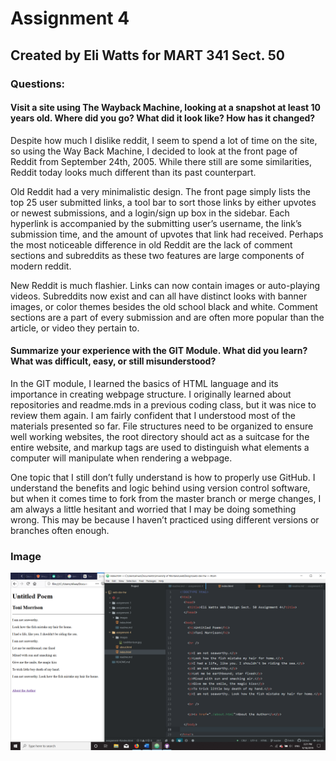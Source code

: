 # Assignment 4

## Created by Eli Watts for MART 341 Sect. 50

### Questions:

#### Visit a site using The Wayback Machine, looking at a snapshot at least 10 years old. Where did you go? What did it look like? How has it changed?
Despite how much I dislike reddit, I seem to spend a lot of time on the site, so using the Way Back Machine, I decided to look at the front page of Reddit from September 24th, 2005. While there still are some similarities, Reddit today looks much different than its past counterpart.

Old Reddit had a very minimalistic design. The front page simply lists the top 25 user submitted links, a tool bar to sort those links by either upvotes or newest submissions, and a login/sign up box in the sidebar. Each hyperlink is accompanied by the submitting user’s username, the link’s submission time, and the amount of upvotes that link had received. Perhaps the most noticeable difference in old Reddit are the lack of comment sections and subreddits as these two features are large components of modern reddit.

New Reddit is much flashier. Links can now contain images or auto-playing videos. Subreddits now exist and can all have distinct looks with banner images, or color themes besides the old school black and white. Comment sections are a part of every submission and are often more popular than the article, or video they pertain to.

#### Summarize your experience with the GIT Module. What did you learn? What was difficult, easy, or still misunderstood?
In the GIT module, I learned the basics of HTML language and its importance in creating webpage structure. I originally learned about repositories and readme.mds in a previous coding class, but it was nice to review them again. I am fairly confident that I understood most of the materials presented so far. File structures need to be organized to ensure well working websites, the root directory should act as a suitcase for the entire website, and markup tags are used to distinguish what elements a computer will manipulate when rendering a webpage.

One topic that I still don’t fully understand is how to properly use GitHub. I understand the benefits and logic behind using version control software, but when it comes time to fork from the master branch or merge changes, I am always a little hesitant and worried that I may be doing something wrong. This may be because I haven’t practiced using different versions or branches often enough.

### Image
![Assignment-4 Screenshot](./images/watts-assignment-4-screenshot.png)
